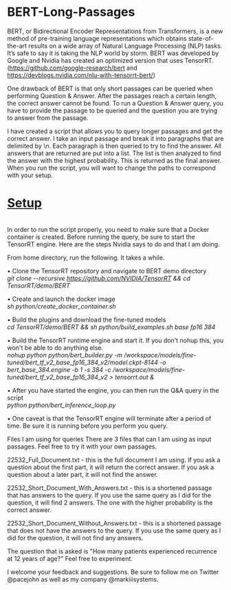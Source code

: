 # BERT-Long-Passages

BERT, or Bidirectional Encoder Representations from Transformers, is a new method of pre-training language representations which obtains state-of-the-art results on a wide array of Natural Language Processing (NLP) tasks.  It’s safe to say it is taking the NLP world by storm. BERT was developed by Google and Nvidia has created an optimized version that uses TensorRT. (https://github.com/google-research/bert and https://devblogs.nvidia.com/nlu-with-tensorrt-bert/)

One drawback of BERT is that only short passages can be queried when performing Question & Answer. After the passages reach a certain length, the correct answer cannot be found.  To run a Question & Answer query, you have to provide the passage to be queried and the question you are trying to answer from the passage.

I have created a script that allows you to query longer passages and get the correct answer.  I take an input passage and break it into paragraphs that are delimited by \n. Each paragraph is then queried to try to find the answer. All answers that are returned are put into a list. The list is then analyzed to find the answer with the highest probability.  This is returned as the final answer. When you run the script, you will want to change the paths to correspond with your setup.  

<h1><b><u>Setup</u></b></h1><br>
In order to run the script properly, you need to make sure that a Docker container is created. Before running the query, be sure to start the TensorRT engine. Here are the steps Nvidia says to do and that I am doing.

From home directory, run the following. It takes a while.

•	Clone the TensorRT repository and navigate to BERT demo directory<br>
<i>git clone --recursive https://github.com/NVIDIA/TensorRT && cd TensorRT/demo/BERT</i>

•	Create and launch the docker image<br>
<i>sh python/create_docker_container.sh</i>

•	Build the plugins and download the fine-tuned models<br>
<i>cd TensorRT/demo/BERT && sh python/build_examples.sh base fp16 384</i>

•	Build the TensorRT runtime engine and start it. If you don't nohup this, you won't be able to do anything else.<br>
<i>nohup python python/bert_builder.py -m /workspace/models/fine-tuned/bert_tf_v2_base_fp16_384_v2/model.ckpt-8144 -o bert_base_384.engine -b 1 -s 384 -c /workspace/models/fine-tuned/bert_tf_v2_base_fp16_384_v2 > tensorrt.out &</i>

•	After you have started the engine, you can then run the Q&A query in the script<br>
<i>python python/bert_inference_loop.py</i>

•	One caveat is that the TensorRT engine will terminate after a period of time.  Be sure it is running before you perform you query.

Files I am using for queries
There are 3 files that can I am using as input passages.  Feel free to try it with your own passages.

22532_Full_Document.txt - this is the full document I am using. If you ask a question about the first part, it will return the correct answer. If you ask a question about a later part, it will not find the answer.

22532_Short_Document_With_Answers.txt - this is a shortened passage that has answers to the query. If you use the same query as I did for the question, it will find 2 answers. The one with the higher probability is the correct answer.

22532_Short_Document_Without_Answers.txt - this is a shortened passage that does not have the answers to the query. If you use the same query as I did for the question, it will not find any answers.

The question that is asked is "How many patients experienced recurrence at 12 years of age?" Feel free to experiment.

I welcome your feedback and suggestions.  Be sure to follow me on Twitter @pacejohn as well as my company @markiiisystems.

